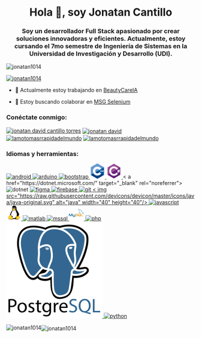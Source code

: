<h1 align="center">Hola 👋, soy Jonatan Cantillo</h1>
<h3 align="center">Soy un desarrollador Full Stack apasionado por crear soluciones innovadoras y eficientes. Actualmente, estoy cursando el 7mo semestre de Ingeniería de Sistemas en la Universidad de Investigación y Desarrollo (UDI).</h3>

<p align="left"> <img src="https://komarev.com/ghpvc/? nombre de usuario=jonatan1014&label=Profile%20views&color=0e75b6&style=flat" alt="jonatan1014" /> </p>

<p align="left"> <a href="https://github.com/ryo-ma/github- perfil-trofeo"><img src="https://github-profile-tropico.vercel.app/?username=jonatan1014" alt="jonatan1014" /></a> </p>

- 🔭 Actualmente estoy trabajando en [BeautyCareIA](https://github.com/Jonatan1014/BeautyCare)

- 👯 Estoy buscando colaborar en [MSG Selenium](https://github.com/Jonatan1014/MGS_Selenium)

<h3 align="left ">Conéctate conmigo:</h3>
<p align="left">
<a href="https://linkedin.com/in/jonatan david cantillo torres" target="blank"><img align="center " src="https://raw.githubusercontent.com/rahuldkjain/github-profile-readme-generator/master/src/images/icons/Social/linked-in-alt.svg" alt="jonatan david cantillo torres" altura="30" ancho="40" /></a>
<a href="https://fb.com/jonatan david" target="blank"><img align="center" src="https: //raw.githubusercontent.com/rahuldkjain/github-profile-readme-generator/master/src/images/icons/Social/facebook.svg" alt="jonatan david" height="30" width="40" /> </a>
<a href="https://instagram.com/lamotomasrrapidadelmundo" target="blank"><img align="center" src="https://raw.githubusercontent.com/rahuldkjain/github-profile -readme-generator/master/src/images/icons/Social/instagram.svg" alt="lamotomasrrapidadelmundo" height="30" width="40" /></a>
<a href="https://discord .gg/lamotomasrrapidadelmundo" target="blank"><img align="center" src="https://raw.githubusercontent.com/rahuldkjain/github-profile-readme-generator/master/src/images/icons/Social /discord.svg" alt="lamotomasrrapidadelmundo" height="30" width="40" /></a>
</p>

<h3 align="left">Idiomas y herramientas:</h3>
<p align="left"> <a href="https://developer.android.com" target="_blank" rel="noreferrer"> <img src="https://raw.githubusercontent.com/devicons /devicon/master/icons/android/android-original-wordmark.svg" alt="android" width="40" height="40"/> </a> <a href="https://www.arduino .cc/" target="_blank" rel="noreferrer"> <img src="https://cdn.worldvectorlogo.com/logos/arduino-1.svg" alt="arduino" width="40" height= "40"/> </a> <a href="https://getbootstrap.com" target="_blank" rel="noreferrer"> <img src="https://raw.githubusercontent.com/devicons/ devicon/master/icons/bootstrap/bootstrap-plain-wordmark.svg" alt="bootstrap" width="40" height="40"/> </a> <a href="https://www.w3schools. com/cpp/" target="_blank" rel="noreferrer"> <img src="https://raw.githubusercontent.com/devicons/devicon/master/icons/cplusplus/cplusplus-original.svg" alt=" cplusplus" width="40" height="40"/> </a> <a href="https://www.w3schools.com/cs/" target="_blank" rel="noreferrer"> <img src ="https://raw.githubusercontent.com/devicons/devicon/master/icons/csharp/csharp-original.svg" alt="csharp" width="40" height="40"/> </a> < a href="https://dotnet.microsoft.com/" target="_blank" rel="noreferrer"> <img src="https://raw.githubusercontent.com/devicons/devicon/master/icons/dot -net/dot-net-original-wordmark.svg" alt="dotnet" width="40" height="40"/> </a> <a href="https://www.figma.com/" target="_blank" rel="noreferrer"> <img src="https://www.vectorlogo.zone/logos/figma/figma-icon.svg" alt="figma" width="40" height="40 "/> </a> <a href="https://firebase.google.com/" target="_blank" rel="noreferrer"> <img src="https://www.vectorlogo.zone/logos /firebase/firebase-icon.svg" alt="firebase" width="40" height="40"/> </a> <a href="https://git-scm.com/" target="_blank " rel="noreferrer"> <img src="https://www.vectorlogo.zone/logos/git-scm/git-scm-icon.svg" alt="git" width="40" height="40"/> </a> <a href="https://www.java.com" target="_blank" rel="noreferrer"> < img src="https://raw.githubusercontent.com/devicons/devicon/master/icons/java/java-original.svg" alt="java" width="40" height="40"/> </a > <a href="https://developer.mozilla.org/en-US/docs/Web/JavaScript" target="_blank" rel="noreferrer"> <img src="https://raw.githubusercontent. com/devicons/devicon/master/icons/javascript/javascript-original.svg" alt="javascript" width="40" height="40"/> </a> <a href="https://www. linux.org/" target="_blank" rel="noreferrer"> <img src="https://raw.githubusercontent.com/devicons/devicon/master/icons/linux/linux-original.svg" alt=" linux" width="40" height="40"/> </a> <a href="https://www.mathworks.com/" target="_blank" rel="noreferrer"> <img src=" https://upload.wikimedia.org/wikipedia/commons/2/21/Matlab_Logo.png" alt="matlab" width="40" height="40"/> </a> <a href="https: //www.microsoft.com/en-us/sql-server" target="_blank" rel="noreferrer"> <img src="https://www.svgrepo.com/show/303229/microsoft-sql- server-logo.svg" alt="mssql" width="40" height="40"/> </a> <a href="https://www.mysql.com/" target="_blank" rel= "noreferrer"> <img src="https://raw.githubusercontent.com/devicons/devicon/master/icons/mysql/mysql-original-wordmark.svg" alt="mysql" width="40" height=" 40"/> </a> <a href="https://www.php.net" target="_blank" rel="noreferrer"> <img src="https://raw.githubusercontent.com/devicons /devicon/master/icons/php/php-original.svg" alt="php" width="40" height="40"/> </a> <a href="https://www.postgresql.org " target="_blank" rel="noreferrer"> <img src="https://raw.githubusercontent.com/devicons/devicon/master/icons/postgresql/postgresql-original-wordmark.svg" alt="postgresql" ancho="40" alto="40"/> </a> <a href="https://www.python.org" target="_blank" rel="noreferrer"> <img src="https:/ /raw.githubusercontent.com/devicons/devicon/master/icons/python/python-original.svg" alt="python" width="40" height="40"/> </a> </p>

<p><img align="left" src="https://github-readme-stats.vercel.app/api/top-langs?username=jonatan1014&show_icons=true&locale=en&layout=compact" alt="jonatan1014" /> </p>

<p> <img align="center" src="https://github-readme-stats.vercel.app/api?username=jonatan1014&show_icons=true&locale=en" alt="jonatan1014" /> </p>
